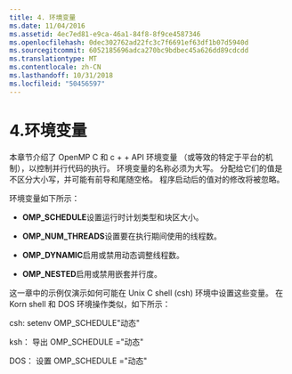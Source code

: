 ```yaml
---
title: 4. 环境变量
ms.date: 11/04/2016
ms.assetid: 4ec7ed81-e9ca-46a1-84f8-8f9ce4587346
ms.openlocfilehash: 0dec302762ad22fc3c7f6691ef63df1b07d5940d
ms.sourcegitcommit: 6052185696adca270bc9bdbec45a626dd89cdcdd
ms.translationtype: MT
ms.contentlocale: zh-CN
ms.lasthandoff: 10/31/2018
ms.locfileid: "50456597"
---
```

# <a name="4-environment-variables"></a>4.环境变量

本章节介绍了 OpenMP C 和 c + + API 环境变量 （或等效的特定于平台的机制），以控制并行代码的执行。  环境变量的名称必须为大写。 分配给它们的值是不区分大小写，并可能有前导和尾随空格。  程序启动后的值对的修改将被忽略。

环境变量如下所示：

- **OMP_SCHEDULE**设置运行时计划类型和块区大小。

- **OMP_NUM_THREADS**设置要在执行期间使用的线程数。

- **OMP_DYNAMIC**启用或禁用动态调整线程数。

- **OMP_NESTED**启用或禁用嵌套并行度。

这一章中的示例仅演示如何可能在 Unix C shell (csh) 环境中设置这些变量。 在 Korn shell 和 DOS 环境操作类似，如下所示：

csh: setenv OMP_SCHEDULE"动态"

ksh： 导出 OMP_SCHEDULE ="动态"

DOS： 设置 OMP_SCHEDULE ="动态"
